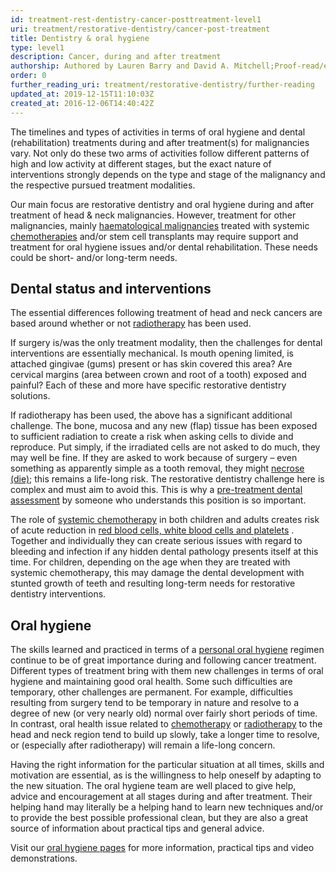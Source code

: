 ```yaml
---
id: treatment-rest-dentistry-cancer-posttreatment-level1
uri: treatment/restorative-dentistry/cancer-post-treatment
title: Dentistry & oral hygiene
type: level1
description: Cancer, during and after treatment
authorship: Authored by Lauren Barry and David A. Mitchell;Proof-read/edited by Angelika Sebald
order: 0
further_reading_uri: treatment/restorative-dentistry/further-reading
updated_at: 2019-12-15T11:10:03Z
created_at: 2016-12-06T14:40:42Z
---
```


<p>The timelines and types of activities in terms of oral
    hygiene and dental (rehabilitation) treatments during
    and after treatment(s) for malignancies vary. Not only
    do these two arms of activities follow different
    patterns of high and low activity at different stages,
    but the exact nature of interventions strongly depends
    on the type and stage of the malignancy and the
    respective pursued treatment modalities.</p>
<p>Our main focus are restorative dentistry and oral hygiene
    during and after treatment of head &amp; neck
    malignancies. However, treatment for other malignancies,
    mainly <a href="/diagnosis/a-z/tumour/blood-malignancy/more-info">haematological
        malignancies</a> treated with systemic <a href="/treatment/chemotherapy">chemotherapies</a>
    and/or stem cell transplants may require support and
    treatment for oral hygiene issues and/or dental
    rehabilitation. These needs could be short- and/or
    long-term needs.</p>
<h2>Dental status and interventions</h2>
<p>The essential differences following treatment of head and
    neck cancers are based around whether or not <a href="/treatment/radiotherapy">radiotherapy</a> has
    been used.</p>
<p>If surgery is/was the only treatment modality, then the
    challenges for dental interventions are essentially
    mechanical. Is mouth opening limited, is attached
    gingivae (gums) present or has skin covered this area?
    Are cervical margins (area between crown and root of a
    tooth) exposed and painful? Each of these and more have
    specific restorative dentistry solutions.</p>
<p>If radiotherapy has been used, the above has a
    significant additional challenge. The bone, mucosa and
    any new (flap) tissue has been exposed to sufficient
    radiation to create a risk when asking cells to divide
    and reproduce. Put simply, if the irradiated cells are
    not asked to do much, they may well be fine. If they are
    asked to work because of surgery – even something as
    apparently simple as a tooth removal, they might <a href="/diagnosis/a-z/necrosis">necrose (die)</a>;
    this remains a life-long risk. The restorative dentistry
    challenge here is complex and must aim to avoid this.
    This is why a <a href="/treatment/restorative-dentistry/cancer-pretreatment">pre-treatment
        dental assessment</a> by someone who understands
    this position is so important.</p>
<p>The role of <a href="/treatment/chemotherapy">systemic
        chemotherapy</a> in both children and adults creates
    risk of acute reduction in <a href="/treatment/other/bleeding/more-info">red blood
        cells, white blood cells and platelets</a> .
    Together and individually they can create serious issues
    with regard to bleeding and infection if any hidden
    dental pathology presents itself at this time. For
    children, depending on the age when they are treated
    with systemic chemotherapy, this may damage the dental
    development with stunted growth of teeth and resulting
    long-term needs for restorative dentistry interventions.
</p>
<h2>Oral hygiene</h2>
<p>The skills learned and practiced in terms of a <a href="/help/oral-hygiene">personal oral hygiene</a>
    regimen continue to be of great importance during and
    following cancer treatment. Different types of treatment
    bring with them new challenges in terms of oral hygiene
    and maintaining good oral health. Some such difficulties
    are temporary, other challenges are permanent. For
    example, difficulties resulting from surgery tend to be
    temporary in nature and resolve to a degree of new (or
    very nearly old) normal over fairly short periods of
    time. In contrast, oral health issue related to <a href="/treatment/chemotherapy">chemotherapy</a> or
    <a href="/treatment/radiotherapy">radiotherapy</a> to
    the head and neck region tend to build up slowly, take a
    longer time to resolve, or (especially after
    radiotherapy) will remain a life-long concern.</p>
<p>Having the right information for the particular situation
    at all times, skills and motivation are essential, as is
    the willingness to help oneself by adapting to the new
    situation. The oral hygiene team are well placed to give
    help, advice and encouragement at all stages during and
    after treatment. Their helping hand may literally be a
    helping hand to learn new techniques and/or to provide
    the best possible professional clean, but they are also
    a great source of information about practical tips and
    general advice.</p>
<aside>
    <p>Visit our <a href="/help/oral-hygiene">oral hygiene
            pages</a> for more information, practical tips
        and video demonstrations.</p>
</aside>
